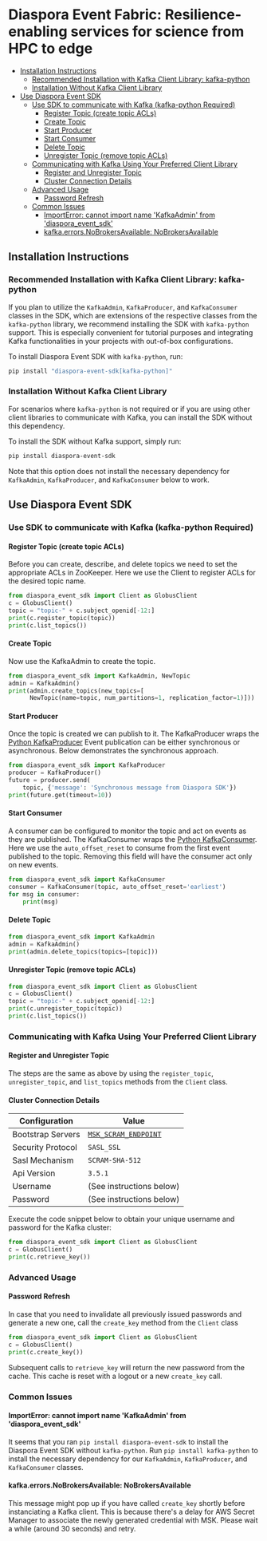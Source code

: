 <h1>Diaspora Event Fabric: Resilience-enabling services for science from HPC to edge</h1>

- [Installation Instructions](#installation-instructions)
  - [Recommended Installation with Kafka Client Library: kafka-python](#recommended-installation-with-kafka-client-library-kafka-python)
  - [Installation Without Kafka Client Library](#installation-without-kafka-client-library)
- [Use Diaspora Event SDK](#use-diaspora-event-sdk)
  - [Use SDK to communicate with Kafka (kafka-python Required)](#use-sdk-to-communicate-with-kafka-kafka-python-required)
    - [Register Topic (create topic ACLs)](#register-topic-create-topic-acls)
    - [Create Topic](#create-topic)
    - [Start Producer](#start-producer)
    - [Start Consumer](#start-consumer)
    - [Delete Topic](#delete-topic)
    - [Unregister Topic (remove topic ACLs)](#unregister-topic-remove-topic-acls)
  - [Communicating with Kafka Using Your Preferred Client Library](#communicating-with-kafka-using-your-preferred-client-library)
    - [Register and Unregister Topic](#register-and-unregister-topic)
    - [Cluster Connection Details](#cluster-connection-details)
  - [Advanced Usage](#advanced-usage)
    - [Password Refresh](#password-refresh)
  - [Common Issues](#common-issues)
    - [ImportError: cannot import name 'KafkaAdmin' from 'diaspora\_event\_sdk'](#importerror-cannot-import-name-kafkaadmin-from-diaspora_event_sdk)
    - [kafka.errors.NoBrokersAvailable: NoBrokersAvailable](#kafkaerrorsnobrokersavailable-nobrokersavailable)

## Installation Instructions
### Recommended Installation with Kafka Client Library: kafka-python
If you plan to utilize the `KafkaAdmin`, `KafkaProducer`, and `KafkaConsumer` classes in the SDK, which are extensions of the respective classes from the `kafka-python` library, we recommend installing the SDK with `kafka-python` support. This is especially convenient for tutorial purposes and integrating Kafka functionalities in your projects with out-of-box configurations.

To install Diaspora Event SDK with `kafka-python`, run:
```bash
pip install "diaspora-event-sdk[kafka-python]"
```

### Installation Without Kafka Client Library
For scenarios where `kafka-python` is not required or if you are using other client libraries to communicate with Kafka, you can install the SDK without this dependency.

To install the SDK without Kafka support, simply run:
```bash
pip install diaspora-event-sdk
```
Note that this option does not install the necessary dependency for `KafkaAdmin`, `KafkaProducer`, and `KafkaConsumer` below to work.

## Use Diaspora Event SDK
### Use SDK to communicate with Kafka (kafka-python Required)

#### Register Topic (create topic ACLs)

Before you can create, describe, and delete topics we need to set the appropriate ACLs in ZooKeeper. Here we use the Client to register ACLs for the desired topic name.

```python
from diaspora_event_sdk import Client as GlobusClient
c = GlobusClient()
topic = "topic-" + c.subject_openid[-12:]
print(c.register_topic(topic))
print(c.list_topics())
```

#### Create Topic

Now use the KafkaAdmin to create the topic.

```python
from diaspora_event_sdk import KafkaAdmin, NewTopic 
admin = KafkaAdmin()
print(admin.create_topics(new_topics=[
      NewTopic(name=topic, num_partitions=1, replication_factor=1)]))
```

#### Start Producer

Once the topic is created we can publish to it. The KafkaProducer wraps the [Python KafkaProducer](https://kafka-python.readthedocs.io/en/master/apidoc/KafkaProducer.html) Event publication can be either synchronous or asynchronous. Below demonstrates the synchronous approach. 

```python
from diaspora_event_sdk import KafkaProducer
producer = KafkaProducer()
future = producer.send(
    topic, {'message': 'Synchronous message from Diaspora SDK'})
print(future.get(timeout=10))
```

#### Start Consumer

A consumer can be configured to monitor the topic and act on events as they are published. The KafkaConsumer wraps the [Python KafkaConsumer](https://kafka-python.readthedocs.io/en/master/apidoc/KafkaConsumer.html). Here we use the `auto_offset_reset` to consume from the first event published to the topic. Removing this field will have the consumer act only on new events.

```python
from diaspora_event_sdk import KafkaConsumer
consumer = KafkaConsumer(topic, auto_offset_reset='earliest')
for msg in consumer:
    print(msg)
```

#### Delete Topic
```python
from diaspora_event_sdk import KafkaAdmin
admin = KafkaAdmin()
print(admin.delete_topics(topics=[topic]))
```

#### Unregister Topic (remove topic ACLs)
```python
from diaspora_event_sdk import Client as GlobusClient
c = GlobusClient()
topic = "topic-" + c.subject_openid[-12:]
print(c.unregister_topic(topic))
print(c.list_topics())
```

### Communicating with Kafka Using Your Preferred Client Library

#### Register and Unregister Topic
The steps are the same as above by using the `register_topic`, `unregister_topic`, and `list_topics` methods from the `Client` class.

#### Cluster Connection Details
| Configuration     | Value                                                               |
| ----------------- | ------------------------------------------------------------------- |
| Bootstrap Servers | [`MSK_SCRAM_ENDPOINT`](/diaspora_event_sdk/sdk/_environments.py#L6) |
| Security Protocol | `SASL_SSL`                                                          |
| Sasl Mechanism    | `SCRAM-SHA-512`                                                     |
| Api Version       | `3.5.1`                                                             |
| Username          | (See instructions below)                                            |
| Password          | (See instructions below)                                            |

Execute the code snippet below to obtain your unique username and password for the Kafka cluster:
```python
from diaspora_event_sdk import Client as GlobusClient
c = GlobusClient()
print(c.retrieve_key())
```

### Advanced Usage

#### Password Refresh
In case that you need to invalidate all previously issued passwords and generate a new one, call the `create_key` method from the `Client` class
```python
from diaspora_event_sdk import Client as GlobusClient
c = GlobusClient()
print(c.create_key())
```
Subsequent calls to `retrieve_key` will return the new password from the cache. This cache is reset with a logout or a new `create_key` call.

### Common Issues

#### ImportError: cannot import name 'KafkaAdmin' from 'diaspora_event_sdk'

It seems that you ran `pip install diaspora-event-sdk` to install the Diaspora Event SDK without `kafka-python`. Run `pip install kafka-python` to install the necessary dependency for our `KafkaAdmin`, `KafkaProducer`, and `KafkaConsumer` classes.

#### kafka.errors.NoBrokersAvailable: NoBrokersAvailable
This message might pop up if you have called `create_key` shortly before instanciating a Kafka client. This is because there's a delay for AWS Secret Manager to associate the newly generated credential with MSK. Please wait a while (around 30 seconds) and retry.